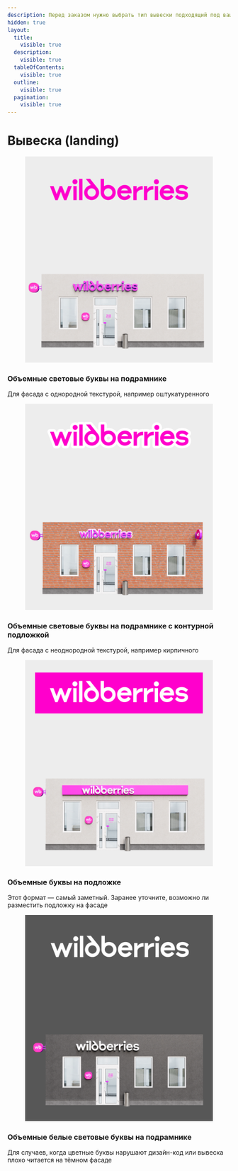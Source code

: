 ```yaml
---
description: Перед заказом нужно выбрать тип вывески подходящий под ваш фасад.
hidden: true
layout:
  title:
    visible: true
  description:
    visible: true
  tableOfContents:
    visible: true
  outline:
    visible: true
  pagination:
    visible: true
---
```


# Вывеска (landing)

<div align="left"><figure><img src="../../.gitbook/assets/Frame 1597880605.png" alt=""><figcaption></figcaption></figure></div>

### Объемные световые буквы на подрамнике

Для фасада с однородной текстурой, например оштукатуренного

<div align="left"><figure><img src="../../.gitbook/assets/Frame 1597880606.png" alt=""><figcaption></figcaption></figure></div>

### Объемные световые буквы на подрамнике с контурной подложкой

Для фасада с неоднородной текстурой, например кирпичного

<div align="left" data-full-width="false"><figure><img src="../../.gitbook/assets/Frame 1597880607.png" alt=""><figcaption></figcaption></figure></div>

### Объемные буквы на подложке

Этот формат — самый заметный. Заранее уточните, возможно ли разместить подложку на фасаде

<div align="left"><figure><img src="../../.gitbook/assets/Frame 1597880608.png" alt=""><figcaption></figcaption></figure></div>

### Объемные белые световые буквы на подрамнике

Для случаев, когда цветные буквы нарушают дизайн-код или вывеска плохо читается на тёмном фасаде

